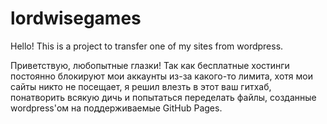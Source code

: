 # lordwisegames

Hello! This is a project to transfer one of my sites from wordpress.

Приветствую, любопытные глазки! Так как бесплатные хостинги постоянно блокируют мои аккаунты из-за какого-то лимита, хотя мои сайты
никто не посещает, я решил влезть в этот ваш гитхаб, понатворить всякую дичь и попытаться переделать файлы, созданные wordpress'ом
на поддерживаемые GitHub Pages.
